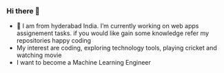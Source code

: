 ### Hi there 👋

- 🔭 I am from hyderabad India. I’m currently working on web apps assignement tasks. if you would like gain some knowledge refer my repositories happy coding
- My interest are coding, exploring technology tools, playing cricket and watching movie
- I want to become a Machine Learning Engineer
